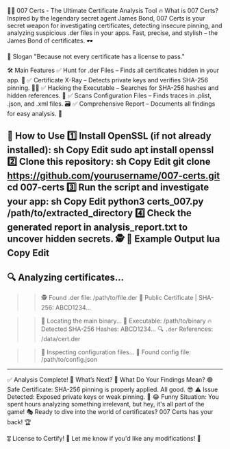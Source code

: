 🕵️‍♂️ 007 Certs - The Ultimate Certificate Analysis Tool
🔥 What is 007 Certs?
Inspired by the legendary secret agent James Bond, 007 Certs is your secret weapon for investigating certificates, detecting insecure pinning, and analyzing suspicious .der files in your apps. Fast, precise, and stylish – the James Bond of certificates. 🕶️

🎯 Slogan
"Because not every certificate has a license to pass."

🛠️ Main Features
✅ Hunt for .der Files – Finds all certificates hidden in your app. 🔎
✅ Certificate X-Ray – Detects private keys and verifies SHA-256 pinning. 🏴‍☠️
✅ Hacking the Executable – Searches for SHA-256 hashes and hidden references. 💾
✅ Scans Configuration Files – Finds traces in .plist, .json, and .xml files. 🗃️
✅ Comprehensive Report – Documents all findings for easy analysis. 📑

🚀 How to Use
1️⃣ Install OpenSSL (if not already installed):
sh
Copy
Edit
sudo apt install openssl
2️⃣ Clone this repository:
sh
Copy
Edit
git clone https://github.com/yourusername/007-certs.git
cd 007-certs
3️⃣ Run the script and investigate your app:
sh
Copy
Edit
python3 certs_007.py /path/to/extracted_directory
4️⃣ Check the generated report in analysis_report.txt to uncover hidden secrets. 🕵️
📝 Example Output
lua
Copy
Edit
--------------------------------------------
🔍 Analyzing certificates...
--------------------------------------------
>> 🕵️ Found .der file: /path/to/file.der
  🔹 Public Certificate | SHA-256: ABCD1234...

>> 🚀 Locating the main binary...
🎯 Executable: /path/to/binary
  🔥 Detected SHA-256 Hashes:
  ABCD1234...
  🔍 `.der` References:
  /data/cert.der

>> 📜 Inspecting configuration files...
  📝 Found config file: /path/to/config.json
--------------------------------------------
✅ Analysis Complete!
🔎 What’s Next?
📌 What Do Your Findings Mean?
🟢 Safe Certificate: SHA-256 pinning is properly applied. All good. 😎
⚠️ Issue Detected: Exposed private keys or weak pinning. 🚨
😂 Funny Situation: You spent hours analyzing something irrelevant, but hey, it's all part of the game! 🎭
Ready to dive into the world of certificates? 007 Certs has your back! 🏆

🎖️ License to Certify! 🚀
Let me know if you'd like any modifications! 🚀
